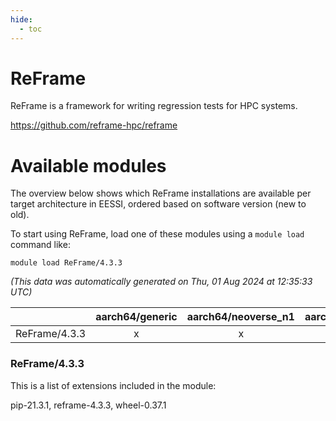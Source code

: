 ```yaml
---
hide:
  - toc
---
```


ReFrame
=======


ReFrame is a framework for writing regression tests for HPC systems.

https://github.com/reframe-hpc/reframe
# Available modules


The overview below shows which ReFrame installations are available per target architecture in EESSI, ordered based on software version (new to old).

To start using ReFrame, load one of these modules using a `module load` command like:

```shell
module load ReFrame/4.3.3
```

*(This data was automatically generated on Thu, 01 Aug 2024 at 12:35:33 UTC)*  

| |aarch64/generic|aarch64/neoverse_n1|aarch64/neoverse_v1|x86_64/generic|x86_64/amd/zen2|x86_64/amd/zen3|x86_64/intel/haswell|x86_64/intel/skylake_avx512|
| :---: | :---: | :---: | :---: | :---: | :---: | :---: | :---: | :---: |
|ReFrame/4.3.3|x|x|x|x|x|x|x|x|


### ReFrame/4.3.3

This is a list of extensions included in the module:

pip-21.3.1, reframe-4.3.3, wheel-0.37.1